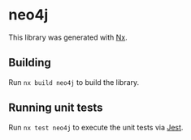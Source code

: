 # neo4j

This library was generated with [Nx](https://nx.dev).

## Building

Run `nx build neo4j` to build the library.

## Running unit tests

Run `nx test neo4j` to execute the unit tests via [Jest](https://jestjs.io).
